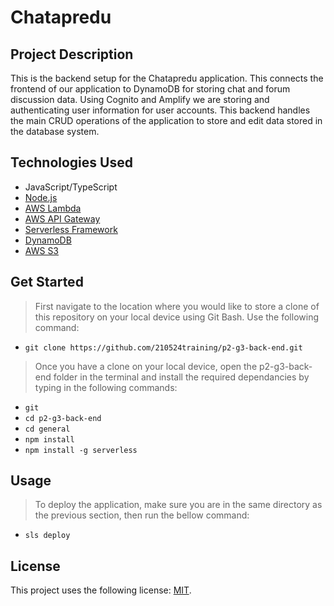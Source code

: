 # Chatapredu

## Project Description

This is the backend setup for the Chatapredu application. This connects the frontend of our application to DynamoDB for storing chat and forum discussion data. Using Cognito and Amplify we are storing and authenticating user information for user accounts. This backend handles the main CRUD operations of the application to store and edit data stored in the database system.

## Technologies Used
* JavaScript/TypeScript
* [Node.js](https://nodejs.org/en/)
* [AWS Lambda](https://aws.amazon.com/lambda/)
* [AWS API Gateway](https://aws.amazon.com/api-gateway/)
* [Serverless Framework](https://www.serverless.com/)
* [DynamoDB](https://aws.amazon.com/dynamodb/)
* [AWS S3](https://aws.amazon.com/s3/)

## Get Started

> First navigate to the location where you would like to store a clone of this repository on your local device using Git Bash. Use the following command:
  - `git clone https://github.com/210524training/p2-g3-back-end.git`
> Once you have a clone on your local device, open the p2-g3-back-end folder in the terminal and install the required dependancies by typing in the following commands: 
  - `git`
  - `cd p2-g3-back-end`
  - `cd general`
  - `npm install`
  - `npm install -g serverless`

## Usage

> To deploy the application, make sure you are in the same directory as the previous section, then run the bellow command: 
  - `sls deploy`

## License

This project uses the following license: [MIT](./LICENSE).
